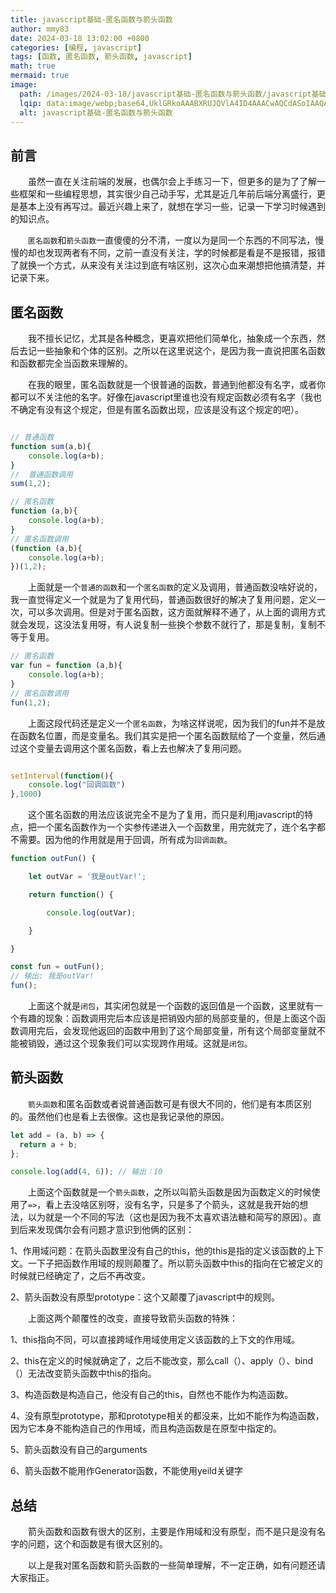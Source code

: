 ```yaml
---
title: javascript基础-匿名函数与箭头函数
author: mmy83
date: 2024-03-18 13:02:00 +0800
categories: [编程, javascript]
tags: [函数, 匿名函数, 箭头函数, javascript]
math: true
mermaid: true
image:
  path: /images/2024-03-18/javascript基础-匿名函数与箭头函数/javascript基础-匿名函数与箭头函数-00.jpeg
  lqip: data:image/webp;base64,UklGRkoAAABXRUJQVlA4ID4AAACwAQCdASoIAAQAAUAmJQBOgCHfTDWAAP6EGsll/YOYw2ArPe0DT3aEiIsWmqTOunhUr3EJHxf0ez1bcYNAAA==
  alt: javascript基础-匿名函数与箭头函数
---
```


## 前言

&emsp;&emsp;虽然一直在关注前端的发展，也偶尔会上手练习一下，但更多的是为了了解一些框架和一些编程思想，其实很少自己动手写，尤其是近几年前后端分离盛行，更是基本上没有再写过。最近兴趣上来了，就想在学习一些，记录一下学习时候遇到的知识点。

&emsp;&emsp;```匿名函数```和```箭头函数```一直傻傻的分不清，一度以为是同一个东西的不同写法，慢慢的却也发现两者有不同，之前一直没有关注，学的时候都是看是不是报错，报错了就换一个方式，从来没有关注过到底有啥区别，这次心血来潮想把他搞清楚，并记录下来。

## 匿名函数

&emsp;&emsp;我不擅长记忆，尤其是各种概念，更喜欢把他们简单化，抽象成一个东西，然后去记一些抽象和个体的区别。之所以在这里说这个，是因为我一直说把匿名函数和函数都完全当函数来理解的。

&emsp;&emsp;在我的眼里，匿名函数就是一个很普通的函数，普通到他都没有名字，或者你都可以不关注他的名字。好像在javascript里谁也没有规定函数必须有名字（我也不确定有没有这个规定，但是有匿名函数出现，应该是没有这个规定的吧）。

```javascript

// 普通函数
function sum(a,b){
    console.log(a+b);
}
//  普通函数调用
sum(1,2);

// 匿名函数
function (a,b){
    console.log(a+b);
}
// 匿名函数调用
(function (a,b){
    console.log(a+b);
})(1,2);

```

&emsp;&emsp;上面就是一个```普通的函数```和一个```匿名函数```的定义及调用，普通函数没啥好说的，我一直觉得定义一个就是为了复用代码，普通函数很好的解决了复用问题，定义一次，可以多次调用。但是对于匿名函数，这方面就解释不通了，从上面的调用方式就会发现，这没法复用呀，有人说复制一些换个参数不就行了，那是复制，复制不等于复用。

```javascript
// 匿名函数
var fun = function (a,b){
    console.log(a+b);
}
// 匿名函数调用
fun(1,2);
```

&emsp;&emsp;上面这段代码还是定义一个```匿名函数```，为啥这样说呢，因为我们的fun并不是放在函数名位置，而是变量名。我们其实是把一个匿名函数赋给了一个变量，然后通过这个变量去调用这个匿名函数，看上去也解决了复用问题。

```javascript

setInterval(function(){
    console.log("回调函数")
},1000)

```

&emsp;&emsp;这个匿名函数的用法应该说完全不是为了复用，而只是利用javascript的特点，把一个匿名函数作为一个实参传递进入一个函数里，用完就完了，连个名字都不需要。因为他的作用就是用于回调，所有成为```回调函数```。

```javascript
function outFun() {

    let outVar = '我是outVar!';

    return function() {

        console.log(outVar);

    }

}

const fun = outFun();
// 输出: 我是outVar!
fun(); 
```

&emsp;&emsp;上面这个就是```闭包```，其实闭包就是一个函数的返回值是一个函数，这里就有一个有趣的现象：函数调用完后本应该是把销毁内部的局部变量的，但是上面这个函数调用完后，会发现他返回的函数中用到了这个局部变量，所有这个局部变量就不能被销毁，通过这个现象我们可以实现跨作用域。这就是```闭包```。

## 箭头函数

&emsp;&emsp;```箭头函数```和匿名函数或者说普通函数可是有很大不同的，他们是有本质区别的。虽然他们也是看上去很像。这也是我记录他的原因。

```javascript
let add = (a, b) => {
  return a + b;
};

console.log(add(4, 6)); // 输出：10
```

&emsp;&emsp;上面这个函数就是一个```箭头函数```，之所以叫箭头函数是因为函数定义的时候使用了```=>```，看上去没啥区别呀，没有名字，只是多了个箭头，这就是我开始的想法，以为就是一个不同的写法（这也是因为我不太喜欢语法糖和简写的原因）。直到后来发现偶尔会有问题才意识到他俩的区别：

1、作用域问题：在箭头函数里没有自己的this，他的this是指的定义该函数的上下文。一下子把函数作用域的规则颠覆了。所以箭头函数中this的指向在它被定义的时候就已经确定了，之后不再改变。

2、箭头函数没有原型prototype：这个又颠覆了javascript中的规则。

&emsp;&emsp;上面这两个颠覆性的改变，直接导致箭头函数的特殊：

1、this指向不同，可以直接跨域作用域使用定义该函数的上下文的作用域。

2、this在定义的时候就确定了，之后不能改变，那么call（）、apply（）、bind（）无法改变箭头函数中this的指向。

3、构造函数是构造自己，他没有自己的this，自然也不能作为构造函数。

4、没有原型prototype，那和prototype相关的都没来，比如不能作为构造函数，因为它本身不能构造自己的作用域，而且构造函数是在原型中指定的。

5、箭头函数没有自己的arguments

6、箭头函数不能用作Generator函数，不能使用yeild关键字

## 总结

&emsp;&emsp;箭头函数和函数有很大的区别，主要是作用域和没有原型，而不是只是没有名字的问题，这个和函数是有很大区别的。

&emsp;&emsp;以上是我对匿名函数和箭头函数的一些简单理解，不一定正确，如有问题还请大家指正。
